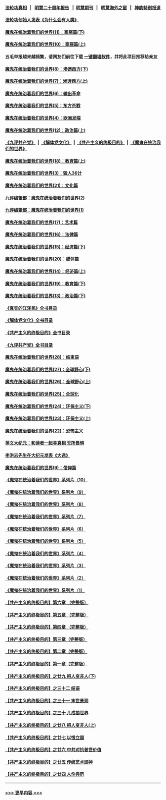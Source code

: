 #### [法轮功真相](https://github.com/gfw-breaker/truth/blob/master/README.md?t=0) &nbsp;&nbsp;|&nbsp;&nbsp; [明慧二十周年报告](https://github.com/gfw-breaker/mh-reports/blob/master/README.md?t=0) &nbsp;&nbsp;|&nbsp;&nbsp;[明慧期刊](https://github.com/gfw-breaker/mh-qikan) &nbsp;&nbsp;|&nbsp;&nbsp; [明慧海外之窗](https://github.com/gfw-breaker/mh-news/blob/master/README.md?t=0) &nbsp;&nbsp;|&nbsp;&nbsp; [神韵特别报道](https://github.com/gfw-breaker/mh-news/blob/master/shenyun.md?t=0)
#### [法轮功创始人发表《为什么会有人类》](../pages/nsc422/n13912117.md?t=02281543) 
#### [魔鬼在统治着我们的世界(11)：家庭篇(下)](../pages/nsc422/n10440961.md?t=02281543) 
#### [魔鬼在统治着我们的世界(10)：家庭篇(上)](../pages/nsc422/n10435448.md?t=02281543) 
#### 五毛举报越来越频繁，请网友们前往下载 [一键翻墙软件](https://github.com/gfw-breaker/ssr-accounts)，并将此项目推荐给亲友
#### [魔鬼在统治着我们的世界(8)：渗透西方(下)](../pages/nsc422/n10429603.md?t=02281543) 
#### [魔鬼在统治着我们的世界(7)：渗透西方(上)](../pages/nsc422/n10426013.md?t=02281543) 
#### [魔鬼在统治着我们的世界(6)：输出革命](../pages/nsc422/n10421536.md?t=02281543) 
#### [魔鬼在统治着我们的世界(5)：东方杀戮](../pages/nsc422/n10417707.md?t=02281543) 
#### [魔鬼在统治着我们的世界(4)：欧洲发端](../pages/nsc422/n10414890.md?t=02281543) 
#### [魔鬼在统治着我们的世界(12)：政治篇(上)](../pages/nsc422/n10444576.md?t=02281543) 
#### [《九评共产党》](https://github.com/begood0513/9ping.md/blob/master/README.md) &nbsp;|&nbsp; [《解体党文化》](../../../../jtdwh.md/blob/master/README.md)  &nbsp;|&nbsp; [《共产主义的终极目的》](../../../../gczydzjmd.md/blob/master/README.md) &nbsp;|&nbsp; [《魔鬼在统治我们的世界》](../../../../mgztzwmdsj.md/blob/master/README.md) 
#### [魔鬼在统治着我们的世界(18)：教育篇(上)](../pages/nsc422/n10526970.md?t=02281543) 
#### [魔鬼在统治着我们的世界(3)：毁人36计](../pages/nsc422/n10411583.md?t=02281543) 
#### [魔鬼在统治着我们的世界(21)：文化篇](../pages/nsc422/n10597706.md?t=02281543) 
#### [九评编辑部：魔鬼在统治着我们的世界(2)](../pages/nsc422/n10410036.md?t=02281543) 
#### [九评编辑部：魔鬼在统治着我们的世界(1)](../pages/nsc422/n10406825.md?t=02281543) 
#### [魔鬼在统治着我们的世界(17)：艺术篇](../pages/nsc422/n10499093.md?t=02281543) 
#### [魔鬼在统治着我们的世界(16)：法律篇](../pages/nsc422/n10485969.md?t=02281543) 
#### [魔鬼在统治着我们的世界(15)：经济篇(下)](../pages/nsc422/n10469975.md?t=02281543) 
#### [魔鬼在统治着我们的世界(20)：媒体篇](../pages/nsc422/n10586579.md?t=02281543) 
#### [魔鬼在统治着我们的世界(14)：经济篇(上)](../pages/nsc422/n10457370.md?t=02281543) 
#### [魔鬼在统治着我们的世界(19)：教育篇(下)](../pages/nsc422/n10564808.md?t=02281543) 
#### [魔鬼在统治着我们的世界(13)：政治篇(下)](../pages/nsc422/n10448270.md?t=02281543) 
#### [《真实的江泽民》全书目录](../pages/nsc422/n13721399.md?t=02281543) 
#### [《解体党文化》全书目录](../pages/nsc422/n13721157.md?t=02281543) 
#### [《共产主义的终极目的》全书目录](../pages/nsc422/n13721048.md?t=02281543) 
#### [《九评共产党》全书目录](../pages/nsc422/n13708085.md?t=02281543) 
#### [魔鬼在统治着我们的世界(28)：结束语](../pages/nsc422/n10936246.md?t=02281543) 
#### [魔鬼在统治着我们的世界(27)：全球野心(下)](../pages/nsc422/n10928319.md?t=02281543) 
#### [魔鬼在统治着我们的世界(26)：全球野心(上)](../pages/nsc422/n10900318.md?t=02281543) 
#### [魔鬼在统治着我们的世界(25)：全球化](../pages/nsc422/n10788205.md?t=02281543) 
#### [魔鬼在统治着我们的世界(24)：环保主义(下)](../pages/nsc422/n10695307.md?t=02281543) 
#### [魔鬼在统治着我们的世界(23)：环保主义(上)](../pages/nsc422/n10688613.md?t=02281543) 
#### [魔鬼在统治着我们的世界(22)：恐怖主义](../pages/nsc422/n10614727.md?t=02281543) 
#### [英文大纪元：和读者一起寻真相 无所畏惧](../pages/nsc422/n12542027.md?t=02281543) 
#### [李洪志先生在大纪元发表《大选》](../pages/nsc422/n12534746.md?t=02281543) 
#### [魔鬼在统治着我们的世界(9)：信仰篇](../pages/nsc422/n10432159.md?t=02281543) 
#### [《魔鬼在统治着我们的世界》系列片（10）](../pages/nsc422/n12292670.md?t=02281543) 
#### [《魔鬼在统治着我们的世界》系列片（9）](../pages/nsc422/n12290859.md?t=02281543) 
#### [《魔鬼在统治着我们的世界》系列片（8）](../pages/nsc422/n12287445.md?t=02281543) 
#### [《魔鬼在统治着我们的世界》系列片（7）](../pages/nsc422/n12283425.md?t=02281543) 
#### [《魔鬼在统治着我们的世界》系列片（6）](../pages/nsc422/n12282314.md?t=02281543) 
#### [《魔鬼在统治着我们的世界》系列片（5）](../pages/nsc422/n12281419.md?t=02281543) 
#### [《魔鬼在统治着我们的世界》系列片（4）](../pages/nsc422/n12274024.md?t=02281543) 
#### [《魔鬼在统治着我们的世界》系列片（3）](../pages/nsc422/n12271322.md?t=02281543) 
#### [《魔鬼在统治着我们的世界》系列片（2）](../pages/nsc422/n12269049.md?t=02281543) 
#### [《魔鬼在统治着我们的世界》系列片（1）](../pages/nsc422/n12267575.md?t=02281543) 
#### [【共产主义的终极目的】第六章 （完整版）](../pages/nsc422/n11428913.md?t=02281543) 
#### [【共产主义的终极目的】第五章 （完整版）](../pages/nsc422/n11428912.md?t=02281543) 
#### [【共产主义的终极目的】第四章 （完整版）](../pages/nsc422/n11428907.md?t=02281543) 
#### [【共产主义的终极目的】第三章（完整版）](../pages/nsc422/n11428848.md?t=02281543) 
#### [【共产主义的终极目的】第二章（完整版）](../pages/nsc422/n11428831.md?t=02281543) 
#### [【共产主义的终极目的】第一章（完整版）](../pages/nsc422/n11417651.md?t=02281543) 
#### [【共产主义的终极目的】之廿九 把人变非人(下)](../pages/nsc422/n11344140.md?t=02281543) 
#### [【共产主义的终极目的】之三十二 结语](../pages/nsc422/n11360535.md?t=02281543) 
#### [【共产主义的终极目的】之三十一 末世景观](../pages/nsc422/n11351129.md?t=02281543) 
#### [【共产主义的终极目的】之三十 几成狼世界](../pages/nsc422/n11348280.md?t=02281543) 
#### [【共产主义的终极目的】之廿八 把人变非人(上)](../pages/nsc422/n11340492.md?t=02281543) 
#### [【共产主义的终极目的】之廿七 以恨立国](../pages/nsc422/n11336944.md?t=02281543) 
#### [【共产主义的终极目的】之廿六 中共对抗普世价值](../pages/nsc422/n11324785.md?t=02281543) 
#### [【共产主义的终极目的】之廿五 传统艺术颂神](../pages/nsc422/n11296396.md?t=02281543) 
#### [【共产主义的终极目的】之廿四 人伦典范](../pages/nsc422/n11296397.md?t=02281543) 

----
#### [ >>> 更早内容 <<< ](../indexes/nsc422-earlier.md)
